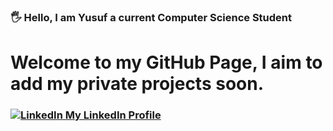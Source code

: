 ### 🖐 Hello, I am Yusuf a current Computer Science Student

# Welcome to my GitHub Page, I aim to add my private projects soon. 

### [![LinkedIn](https://content.linkedin.com/content/dam/me/business/en-us/amp/brand-site/v2/bg/LI-Bug.svg.original.svg) My LinkedIn Profile]()


